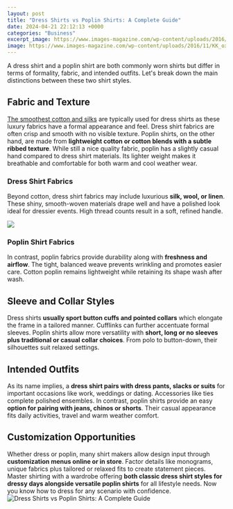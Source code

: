 ```yaml
---
layout: post
title: "Dress Shirts vs Poplin Shirts: A Complete Guide"
date: 2024-04-21 22:12:13 +0000
categories: "Business"
excerpt_image: https://www.images-magazine.com/wp-content/uploads/2016/11/KK_oxford_and_poplin.jpg
image: https://www.images-magazine.com/wp-content/uploads/2016/11/KK_oxford_and_poplin.jpg
---
```


A dress shirt and a poplin shirt are both commonly worn shirts but differ in terms of formality, fabric, and intended outfits. Let's break down the main distinctions between these two shirt styles.
## Fabric and Texture
[The smoothest cotton and silks](https://store.fi.io.vn/womens-cowboy-howdy-horse-rider-western-cool-v-neck-t-shirt/women&) are typically used for dress shirts as these luxury fabrics have a formal appearance and feel. Dress shirt fabrics are often crisp and smooth with no visible texture. 
Poplin shirts, on the other hand, are made from **lightweight cotton or cotton blends with a subtle ribbed texture**. While still a nice quality fabric, poplin has a slightly casual hand compared to dress shirt materials. Its lighter weight makes it breathable and comfortable for both warm and cool weather wear. 
### Dress Shirt Fabrics
Beyond cotton, dress shirt fabrics may include luxurious **silk, wool, or linen**. These shiny, smooth-woven materials drape well and have a polished look ideal for dressier events. High thread counts result in a soft, refined handle. 

![](https://i.ytimg.com/vi/37owlg76b3Y/maxresdefault.jpg)
### Poplin Shirt Fabrics 
In contrast, poplin fabrics provide durability along with **freshness and airflow**. The tight, balanced weave prevents wrinkling and promotes easier care. Cotton poplin remains lightweight while retaining its shape wash after wash.
## Sleeve and Collar Styles  
Dress shirts **usually sport button cuffs and pointed collars** which elongate the frame in a tailored manner. Cufflinks can further accentuate formal sleeves. 
Poplin shirts allow more versatility with **short, long or no sleeves plus traditional or casual collar choices**. From polo to button-down, their silhouettes suit relaxed settings.
## Intended Outfits
As its name implies, a **dress shirt pairs with dress pants, slacks or suits** for important occasions like work, weddings or dating. Accessories like ties complete polished ensembles.
In contrast, poplin shirts provide an easy **option for pairing with jeans, chinos or shorts**. Their casual appearance fits daily activities, travel and warm weather comfort.
## Customization Opportunities
Whether dress or poplin, many shirt makers allow design input through **customization menus online or in store**. Factor details like monograms, unique fabrics plus tailored or relaxed fits to create statement pieces.
Master shirting with a wardrobe offering **both classic dress shirt styles for dressy days alongside versatile poplin shirts** for all lifestyle needs. Now you know how to dress for any scenario with confidence.
![Dress Shirts vs Poplin Shirts: A Complete Guide](https://www.images-magazine.com/wp-content/uploads/2016/11/KK_oxford_and_poplin.jpg)